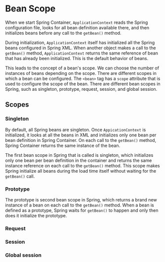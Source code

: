 # Bean Scope

When we start Spring Container, `ApplicationContext` reads the Spring configuration file, looks for all bean definition
available there, and then initializes beans before any call to the `getBean()` method.

During initialization, `ApplicationContext` itself has initialized all the Spring beans configured in Spring XML.
When another object makes a call to the `getBean()` method, `ApplicationContext` returns the same reference of bean that
has already been initialized.
This is the default behavior of beans.

This leads to the concept of a bean's scope.
We can choose the number of instances of beans depending on the scope.
There are different scopes in which a bean can be configured.
The `<bean>` tag has a `scope` attribute that is used to configure the scope of the bean.
There are different bean scopes in Spring, such as singleton, prototype, request, session, and global session.

## Scopes

### Singleton

By default, all Spring beans are singleton.
Once `AppicationContext` is initialized, it looks at all the beans in XML and initializes only one bean per bean
definition in Spring Container.
On each call to the `getBean()` method, Spring Container returns the same instance of the bean.

The first bean scope in Spring that is called is singleton, which initializes only one bean per bean definition in the
container and returns the same instance reference on each call to the `getBean()` method.
This scope makes Spring initialize all beans during the load time itself without waiting for the `getBean()` call.

### Prototype

The prototype is second bean scope in Spring, which returns a brand new instance of a bean on each call to the
`getBean()` method.
When a bean is defined as a prototype, Spring waits for `getBean()` to happen and only then does it initialize the
prototype.

### Request

### Session

### Global session
